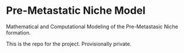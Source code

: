 # Pre-Metastatic Niche Model
Mathematical and Computational Modeling of the Pre-Metastasic Niche formation.

This is the repo for the project.
Provisionally private.
